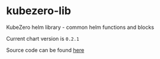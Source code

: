 kubezero-lib
============
KubeZero helm library - common helm functions and blocks

Current chart version is `0.2.1`

Source code can be found [here](https://kubezero.com)




